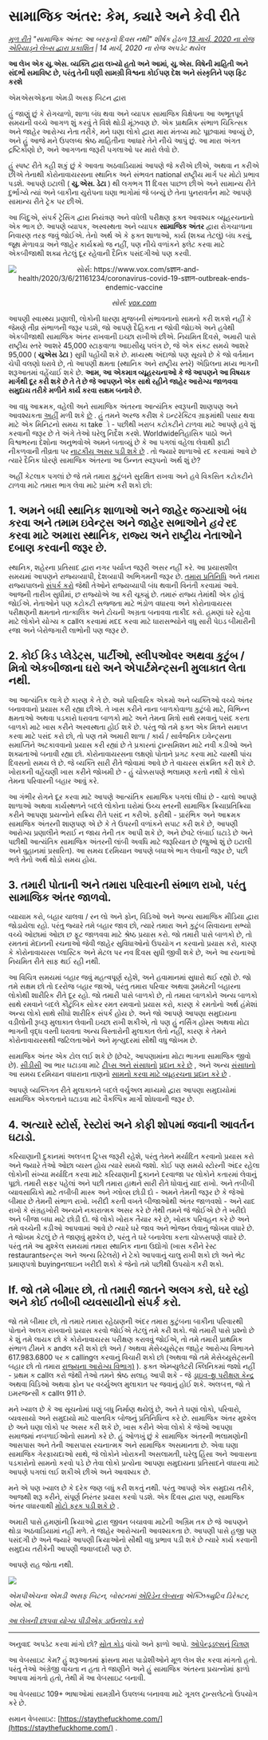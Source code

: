 # સામાજિક અંતર: કેમ, ક્યારે અને કેવી રીતે

_[મૂળ રીતે](https://www.ariadnelabs.org/resources/articles/news/social-distancing-this-is-not-a-snow-day) "સામાજિક અંતર: આ બરફનો દિવસ નથી" શીર્ષક હેઠળ [13 માર્ચ, 2020 ના રોજ એરિયાડ્ને લેબ્સ દ્વારા પ્રકાશિત](https://www.ariadnelabs.org/resources/articles/news/social-distancing-this-is-not-a-snow-day) | 14 માર્ચ, 2020 ના રોજ અપડેટ થયેલ_

**આ લેખ એક યુ.એસ. વ્યક્તિ દ્વારા લખ્યો હતો અને આમાં, યુ.એસ. વિષેની માહિતી અને સંદર્ભો સમાવિષ્ટ છે, પરંતુ તેની ઘણી સામગ્રી વિશ્વના કોઈપણ દેશ અને સંસ્કૃતિને પણ ફિટ કરશે**

એમએસએફના એમડી અસફ બિટન દ્વારા

હું જાણું છું કે રોગચાળો, શાળા બંધ થવા અને વ્યાપક સામાજિક વિક્ષેપના આ અભૂતપૂર્વ સમયની વચ્ચે આગળ શું કરવું તે વિશે થોડી મૂંઝવણ છે. એક પ્રાથમિક સંભાળ ચિકિત્સક અને જાહેર આરોગ્ય નેતા તરીકે, મને ઘણા લોકો દ્વારા મારા મંતવ્ય માટે પૂછવામાં આવ્યું છે, અને હું આજે મને ઉપલબ્ધ શ્રેષ્ઠ માહિતીના આધારે તેને નીચે આપું છું. આ મારા અંગત દ્રષ્ટિકોણો છે, અને આગળના જરૂરી પગલાઓ પર મારો લેવો છે.

હું સ્પષ્ટ રીતે કહી શકું છું કે આવતા અઠવાડિયામાં આપણે જે કરીએ છીએ, અથવા ન કરીએ છીએ તેનાથી કોરોનાવાયરસના સ્થાનિક અને સંભવત national રાષ્ટ્રીય માર્ગ પર મોટો પ્રભાવ પડશે. આપણે ઇટાલી ( **યુ.એસ. ડેટા** ) થી લગભગ 11 દિવસ પાછળ છીએ અને સામાન્ય રીતે દુર્ભાગ્યે ત્યાં અને બાકીના યુરોપના ઘણા ભાગોમાં જે બન્યું છે તેના પુનરાવર્તન માટે આપણે સામાન્ય રીતે ટ્રેક પર છીએ.

આ બિંદુએ, સંપર્ક ટ્રેસિંગ દ્વારા નિયંત્રણ અને વધેલી પરીક્ષણ ફક્ત આવશ્યક વ્યૂહરચનાનો એક ભાગ છે. આપણે વ્યાપક, અસ્વસ્થતા અને વ્યાપક **સામાજિક અંતર** દ્વારા રોગચાળાના નિવારણ તરફ જવું જોઈએ. તેનો અર્થ એ કે ફક્ત શાળાઓ, કાર્ય (શક્ય તેટલું) બંધ કરવું, જૂથ મેળાવડા અને જાહેર કાર્યક્રમો જ નહીં, પણ નીચે વળાંકને ફ્લેટ કરવા માટે એકબીજાથી શક્ય તેટલું દૂર રહેવાની દૈનિક પસંદગીઓ પણ કરવી.

<center><img src="/graph.jpeg" alt="સોર્સ: https://www.vox.com/sज्ञान-and-health/2020/3/6/21161234/coronavirus-covid-19-sज्ञान-outbreak-ends-endemic-vaccine"><p><em>સોર્સ: <a href="https://www.vox.com/science-and-health/2020/3/6/21161234/coronavirus-covid-19-science-outbreak-ends-endemic-vaccine">vox.com</a></em></p></center>

આપણી સ્વાસ્થ્ય પ્રણાલી, લોકોની ધારણા મુજબની સંભાવનાનો સામનો કરી શકશે નહીં કે જેમણે તીવ્ર સંભાળની જરૂર પડશે, જો આપણે દૈહિકતા ન જોવી જોઇએ અને હવેથી એકબીજાથી સામાજિક અંતર રાખવાની ઇચ્છા રાખીએ છીએ. નિયમિત દિવસે, અમારી પાસે રાષ્ટ્રીય સ્તરે આશરે 45,000 સ્ટાફવાળા આઇસીયુ પલંગ છે, જે એક સંકટ સમયે આશરે 95,000 ( **યુએસ ડેટા** ) સુધી પહોંચી શકે છે. મધ્યસ્થ અંદાજો પણ સૂચવે છે કે જો વર્તમાન ચેપી વલણો ધરાવે છે, તો આપણી ક્ષમતા (સ્થાનિક અને રાષ્ટ્રીય સ્તરે) એપ્રિલના મધ્ય ભાગની શરૂઆતમાં વહેંચાઈ શકે છે. **આમ, આ એકમાત્ર વ્યૂહરચનાઓ કે જે આપણને આ વિષયક માર્ગથી દૂર કરી શકે છે તે તે છે જે આપણને એક સાથે રહીને જાહેર આરોગ્ય જાળવવા સમુદાય તરીકે મળીને કાર્ય કરવા સક્ષમ બનાવે છે.**

આ વધુ આક્રમક, વહેલી અને સામાજિક અંતરના આત્યંતિક સ્વરૂપની શાણપણ અને આવશ્યકતા [અહીં](https://www.nytimes.com/interactive/2020/03/13/opinion/coronavirus-trump-response.html?action=click&module=Opinion&pgtype=Homepage--) મળી શકે [છે](https://www.nytimes.com/interactive/2020/03/13/opinion/coronavirus-trump-response.html?action=click&module=Opinion&pgtype=Homepage--) . હું તમને અરજ કરીશ કે ઇન્ટરેક્ટિવ ગ્રાફમાંથી પસાર થવા માટે એક મિનિટનો સમય કા takeો - પછીથી ખરાબ કટોકટીને ટાળવા માટે આપણે હવે શું કરવાની જરૂર છે તે અંગે તેઓ ઘરેલુ નિર્દેશ કરશે. Worldwideતિહાસિક પાઠો અને વિશ્વભરના દેશોના અનુભવોએ અમને બતાવ્યું છે કે આ પગલાં વહેલા લેવાથી ફાટી નીકળવાની તીવ્રતા પર [નાટકીય અસર પડી શકે છે](https://bmcpublichealth.biomedcentral.com/articles/10.1186/s12889-018-5446-1) . તો જ્યારે શાળાઓ રદ કરવામાં આવે છે ત્યારે દૈનિક ધોરણે સામાજિક અંતરના આ ઉન્નત સ્વરૂપનો અર્થ શું છે?

અહીં કેટલાક પગલાં છે જે તમે તમારા કુટુંબને સુરક્ષિત રાખવા અને હવે વિકસિત કટોકટીને ટાળવા માટે તમારા ભાગ લેવા માટે પ્રારંભ કરી શકો છો:

## 1\. અમને બધી સ્થાનિક શાળાઓ અને જાહેર જગ્યાઓ બંધ કરવા અને તમામ ઇવેન્ટ્સ અને જાહેર સભાઓને _હવે_ રદ કરવા માટે અમારા સ્થાનિક, રાજ્ય અને રાષ્ટ્રીય નેતાઓને દબાણ કરવાની જરૂર છે.

સ્થાનિક, શહેરના પ્રતિસાદ દ્વારા નગર પર્યાપ્ત જરૂરી અસર નહીં કરે. આ પ્રયાસશીલ સમયમાં આપણને રાજ્યવ્યાપી, દેશવ્યાપી અભિગમની જરૂર છે. [તમારા પ્રતિનિધિ](https://www.house.gov/representatives/find-your-representative) અને તમારા રાજ્યપાલનો [સંપર્ક કરો](https://www.house.gov/representatives/find-your-representative) જેથી તેઓને રાજ્યવ્યાપી બંધ થવાની વિનંતી કરવામાં આવે. આજની તારીખ સુધીમાં, છ રાજ્યોએ આ કરી ચૂક્યું છે. તમારું રાજ્ય તેમાંથી એક હોવું જોઈએ. નેતાઓને પણ કટોકટી સજ્જતા માટે ભંડોળ વધારવા અને કોરોનાવાયરસ પરીક્ષણની ક્ષમતાને તાત્કાલિક અને ટોચની અગ્રતા બનાવવા તાકીદ કરો. હમણાં ઘરે રહેવા માટે લોકોને યોગ્ય ક callલ કરવામાં મદદ કરવા માટે ધારાસભ્યોને વધુ સારી પેઇડ બીમારીની રજા અને બેરોજગારી લાભોની પણ જરૂર છે.

## 2\. કોઈ કિડ પ્લેડેટ્સ, પાર્ટીઓ, સ્લીપઓવર અથવા કુટુંબ / મિત્રો એકબીજાના ઘરો અને એપાર્ટમેન્ટ્સની મુલાકાત લેતા નથી.

આ આત્યંતિક લાગે છે કારણ કે તે છે. અમે પારિવારિક એકમો અને વ્યક્તિઓ વચ્ચે અંતર બનાવવાનો પ્રયાસ કરી રહ્યા છીએ. તે ખાસ કરીને નાના બાળકોવાળા કુટુંબો માટે, વિભિન્ન ક્ષમતાઓ અથવા પડકારો ધરાવતા બાળકો માટે અને તેમના મિત્રો સાથે રમવાનું પસંદ કરતા બાળકો માટે ખાસ કરીને અસ્વસ્થતા હોઈ શકે છે. પરંતુ જો તમે ફક્ત એક મિત્રને સમાપ્ત કરવા માટે પસંદ કરો છો, તો પણ તમે અમારી શાળા / કાર્ય / સાર્વજનિક ઇવેન્ટ્સના સમાપ્તિને અટકાવવાનો પ્રયાસ કરી રહ્યાં છે તે પ્રકારનાં ટ્રાન્સમિશન માટે નવી કડીઓ અને શક્યતાઓ બનાવી રહ્યા છો. કોરોનાવાયરસના લક્ષણો પોતાને પ્રગટ કરવા માટે ચારથી પાંચ દિવસનો સમય લે છે. જે વ્યક્તિ સારી રીતે જોવામાં આવે છે તે વાયરસ સંક્રમિત કરી શકે છે. ખોરાકની વહેંચણી ખાસ કરીને જોખમી છે - હું ચોક્કસપણે ભલામણ કરતો નથી કે લોકો તેમના પરિવારની બહાર આવું કરે.

આ ગંભીર રોગને દૂર કરવા માટે આપણે આત્યંતિક સામાજિક પગલાં લીધાં છે - ચાલો આપણે શાળાઓ અથવા કાર્યસ્થળને બદલે લોકોના ઘરોમાં ઉચ્ચ સ્તરની સામાજિક ક્રિયાપ્રતિક્રિયા કરીને આપણા પ્રયત્નોને સક્રિય રીતે પસંદ ન કરીએ. ફરીથી - પ્રારંભિક અને આક્રમક સામાજિક અંતરની શાણપણ એ છે કે તે ઉપરની વળાંકને સપાટ કરી શકે છે, આપણી આરોગ્ય પ્રણાલીને ભરાઈ ન જાય તેની તક આપી શકે છે, અને છેવટે લંબાઈ ઘટાડે છે અને પછીથી આત્યંતિક સામાજિક અંતરની લાંબી અવધિ માટે જરૂરિયાત છે (જુઓ શું છે ઇટાલી અને વુહાનમાં પ્રસારિત). આ સમય દરમિયાન આપણે બધાએ ભાગ લેવાની જરૂર છે, પછી ભલે તેનો અર્થ થોડો સમય હોય.

## 3\. તમારી પોતાની અને તમારા પરિવારની સંભાળ રાખો, પરંતુ સામાજિક અંતર જાળવો.

વ્યાયામ કરો, બહાર ચાલવા / રન લો અને ફોન, વિડિઓ અને અન્ય સામાજિક મીડિયા દ્વારા જોડાયેલા રહો. પરંતુ જ્યારે તમે બહાર જાવ છો, ત્યારે તમારા અને કુટુંબ સિવાયના સભ્યો વચ્ચે ઓછામાં ઓછા છ ફૂટ જાળવવા માટે શ્રેષ્ઠ પ્રયાસ કરો. જો તમારી પાસે બાળકો છે, તો રમતનાં મેદાનની રચનાઓ જેવી જાહેર સુવિધાઓનો ઉપયોગ ન કરવાનો પ્રયાસ કરો, કારણ કે કોરોનાવાયરસ પ્લાસ્ટિક અને મેટલ પર નવ દિવસ સુધી જીવી શકે છે, અને આ રચનાઓ નિયમિત રીતે સાફ થઈ રહી નથી.

આ વિચિત્ર સમયમાં બહાર જવું મહત્વપૂર્ણ રહેશે, અને હવામાનમાં સુધારો થઈ રહ્યો છે. જો તમે સક્ષમ છો તો દરરોજ બહાર જાઓ, પરંતુ તમારા પરિવાર અથવા રૂમમેટની બહારના લોકોથી શારીરિક રીતે દૂર રહો. જો તમારી પાસે બાળકો છે, તો તમારા બાળકોને અન્ય બાળકો સાથે રમવાને બદલે કૌટુંબિક સોકર રમત રમવાનો પ્રયાસ કરો, કારણ કે રમતોનો અર્થ હંમેશાં અન્ય લોકો સાથે સીધો શારીરિક સંપર્ક હોય છે. અને જો આપણે આપણા સમુદાયના વડીલોની રૂબરૂ મુલાકાત લેવાની ઇચ્છા રાખી શકીએ, તો પણ હું નર્સિંગ હોમ્સ અથવા મોટા ભાગની વૃદ્ધ વસ્તી ધરાવતા અન્ય વિસ્તારોની મુલાકાત લેતો નહીં, કારણ કે તેમને કોરોનાવાયરસથી જટિલતાઓને અને મૃત્યુદરમાં સૌથી વધુ જોખમ છે.

સામાજિક અંતર એક ટોલ લઈ શકે છે (છેવટે, આપણામાંના મોટા ભાગના સામાજિક જીવો છે). [સીડીસી](https://www.cdc.gov/coronavirus/2019-ncov/about/coping.html) આ ભાર ઘટાડવા માટે [ટીપ્સ અને સંસાધનો](https://www.cdc.gov/coronavirus/2019-ncov/about/coping.html) [પ્રદાન કરે છે](https://www.verywellmind.com/managing-coronavirus-anxiety-4798909) , અને અન્ય [સંસાધનો](https://www.verywellmind.com/managing-coronavirus-anxiety-4798909) આ સમય દરમિયાન વધારાના તાણનો [સામનો કરવા માટે વ્યૂહરચના પ્રદાન કરે છે](https://www.verywellmind.com/managing-coronavirus-anxiety-4798909) .

આપણે વ્યક્તિગત રીતે મુલાકાતને બદલે વર્ચુઅલ માધ્યમો દ્વારા આપણા સમુદાયોમાં સામાજિક એકલતાને ઘટાડવા માટે વૈકલ્પિક માર્ગો શોધવાની જરૂર છે.

## 4\. અત્યારે સ્ટોર્સ, રેસ્ટોરાં અને કોફી શોપમાં જવાની આવર્તન ઘટાડો.

કરિયાણાની દુકાનમાં અલબત્ત ટ્રિપ્સ જરૂરી રહેશે, પરંતુ તેમને મર્યાદિત કરવાનો પ્રયાસ કરો અને જ્યારે તેઓ ઓછા વ્યસ્ત હોય ત્યારે સમયે જશો. કોઈ પણ સમયે સ્ટોરની અંદર રહેલા લોકોની સંખ્યા મર્યાદિત કરવા માટે કરિયાણાની દુકાનને દરવાજા પર લોકોને કતારમાં લેવાનું પૂછો. તમારી સફર પહેલાં અને પછી તમારા હાથને સારી રીતે ધોવાનું યાદ રાખો. અને તબીબી વ્યાવસાયિકો માટે તબીબી માસ્ક અને ગ્લોવ્સ છોડી દો - અમને તેમની જરૂર છે કે જેઓ બીમાર છે તેમની સંભાળ રાખો. ખરીદી કરતી વખતે બીજાઓથી અંતર જાળવશો - અને યાદ રાખો કે સંગ્રહખોરી અન્યને નકારાત્મક અસર કરે છે તેથી તમને જે જોઈએ છે તે ખરીદો અને બીજા બધા માટે છોડી દો. જે લોકો ખોરાક તૈયાર કરે છે, ખોરાક પરિવહન કરે છે અને તમે વચ્ચેની કડીઓ આપવામાં આવે છે ત્યારે ઘરે જાવ અને ભોજન લેવાનું જોખમ વધારે છે. તે જોખમ કેટલું છે તે જાણવું મુશ્કેલ છે, પરંતુ તે ઘરે બનાવેલા કરતા ચોક્કસપણે વધારે છે. પરંતુ તમે આ મુશ્કેલ સમયમાં તમારા સ્થાનિક નાના ઉદ્યોગો (ખાસ કરીને રેસ્ટ restaurantsરન્ટ્સ અને અન્ય રિટેલરો) ને ટેકો આપવાનું ચાલુ રાખી શકો છો અને ભેટ પ્રમાણપત્રો buyingનલાઇન ખરીદી શકો કે જેનો તમે પછીથી ઉપયોગ કરી શકો.

## If. જો તમે બીમાર છો, તો તમારી જાતને અલગ કરો, ઘરે રહો અને કોઈ તબીબી વ્યવસાયીનો સંપર્ક કરો.

જો તમે બીમાર છો, તો તમારે તમારા રહેઠાણની અંદર તમારા કુટુંબના બાકીના પરિવારથી પોતાને અલગ રાખવાનો પ્રયાસ કરવો જોઈએ તેટલું તમે કરી શકો. જો તમારી પાસે પ્રશ્નો છે કે શું તમે લાયક છો કે કોરોનાવાયરસ પરીક્ષણ કરાવવું જોઈએ, તો તમે તમારી પ્રાથમિક સંભાળ ટીમને ક andલ કરી શકો છો અને / અથવા મેસેચ્યુસેટ્સ જાહેર આરોગ્ય વિભાગને 617.983.6800 પર ક callingલ કરવાનું વિચારી શકો છો (અથવા જો તમે મેસેચ્યુસેટ્સની બહાર છો તો તમારા [રાજ્યના આરોગ્ય વિભાગ)](https://www.cdc.gov/coronavirus/2019-ncov/downloads/Phone-Numbers_State-and-Local-Health-Departments.pdf) ). ફક્ત એમ્બ્યુલેટરી ક્લિનિકમાં જશો નહીં - પ્રથમ ક callલ કરો જેથી તેઓ તમને શ્રેષ્ઠ સલાહ આપી શકે - જે [ડ્રાઇવ-થ્રુ પરીક્ષણ કેન્દ્ર](https://www.theverge.com/2020/3/11/21174880/coronavirus-testing-drive-thru-colorado-connecticut-washington) અથવા વિડિઓ અથવા ફોન પર વર્ચ્યુઅલ મુલાકાત પર જવાનું હોઈ શકે. અલબત્ત, જો તે ઇમરજન્સી ક callલ 911 છે.

મને ખ્યાલ છે કે આ સૂચનોમાં ઘણું બધુ નિર્માણ થયેલું છે, અને તે ઘણાં લોકો, પરિવારો, વ્યવસાયો અને સમુદાયો માટે વાસ્તવિક બોજનું પ્રતિનિધિત્વ કરે છે. સામાજિક અંતર મુશ્કેલ છે અને ઘણા લોકો પર અસર કરી શકે છે, ખાસ કરીને એવા લોકો કે જેઓ આપણા સમાજમાં નબળાઈઓનો સામનો કરે છે. હું ઓળખું છું કે સામાજિક અંતરની ભલામણોની આસપાસ અને તેની આસપાસ રચનાત્મક અને સામાજિક અસમાનતા છે. એવા ઘણા સામાજિક ગેરફાયદાઓ સાથે, જે લોકોને ખોરાકની અસલામતી, ઘરેલુ હિંસા અને આવાસના પડકારોનો સામનો કરવો પડે છે તેવા લોકો પ્રત્યેના આપણા સમુદાયના પ્રતિસાદને વધારવા માટે આપણે પગલાં લઈ શકીએ છીએ અને આવશ્યક છે.

મને એ પણ ખ્યાલ છે કે દરેક જણ બધું કરી શકતું નથી. પરંતુ આપણે એક સમુદાય તરીકે, આજથી શરૂ કરીને, સંપૂર્ણ નિરંતર પ્રયાસ કરવો પડશે. એક દિવસ દ્વારા પણ, સામાજિક અંતર વધારવાથી [મોટો ફરક પડી શકે છે](https://www.ncbi.nlm.nih.gov/pubmed/19400970/) .

અમારી પાસે હમણાંની ક્રિયાઓ દ્વારા જીવન બચાવવા માટેની અગ્રિમ તક છે જે આપણને થોડા અઠવાડિયામાં નહીં મળે. તે જાહેર આરોગ્યની આવશ્યકતા છે. આપણી પાસે હજી પણ પસંદગી છે અને જ્યારે આપણી ક્રિયાઓનો સૌથી વધુ પ્રભાવ પડી શકે છે ત્યારે કાર્ય કરવાની સમુદાય તરીકેની આપણી જવાબદારી પણ છે.

આપણે રાહ જોતા નથી.

![](/signature.png)

_એમપીએચના એમડી અસફ બિટન, બોસ્ટનમાં [એરિડેન લેબ્સના](https://www.ariadnelabs.org) એક્ઝિક્યુટિવ ડિરેક્ટર, એમ.એ._

_[આ લેખની છાપવા યોગ્ય પીડીએફ ડાઉનલોડ કરો](https://www.ariadnelabs.org/wp-content/uploads/sites/2/2020/03/Social-Distancing-This-is-Not-a-Snow-Day-Bitton.pdf)_

---

અનુવાદ અપડેટ કરવા માંગો છો? [સ્રોત કોડ](https://github.com/vvo/istayhome.info) વાંચો અને ફાળો આપો. [ઓપેન્ડૂડલ્સનું ચિત્રણ](https://generator.opendoodles.com/)

આ વેબસાઇટ કેમ? હું શરૂઆતમાં ફ્રાંસના મારા પાડોશીઓને મૂળ લેખ શેર કરવા માંગતો હતો. પરંતુ તેઓ અંગ્રેજી વાંચતા ન હતા તે જાણીને અને હું સામાજિક અંતરના પ્રયત્નોમાં ફાળો આપવા માંગતો હતો, તેથી મેં આ વેબસાઇટ બનાવી.

આ વેબસાઇટ 109+ ભાષાઓમાં સામગ્રીને ઉપલબ્ધ બનાવવા માટે ગૂગલ ટ્રાન્સલેટનો ઉપયોગ કરે છે.

સમાન વેબસાઇટ: [https://staythefuckhome.com/](https://staythefuckhome.com/) .